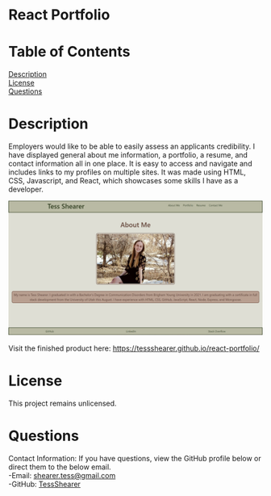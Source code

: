 # React Portfolio

# Table of Contents
[Description](#description)
<br>
[License](#license)
<br>
[Questions](#questions)

# Description
  Employers would like to be able to easily assess an applicants credibility. I have displayed general about me information, a portfolio, a resume, and contact information all in one place. It is easy to access and navigate and includes links to my profiles on multiple sites. It was made using HTML, CSS, Javascript, and React, which showcases some skills I have as a developer.

![Screenshot of Coding Quiz](./src/assets/images/reactportfolio.png)

Visit the finished product here: https://tessshearer.github.io/react-portfolio/

# License
  This project remains unlicensed.


# Questions
Contact Information: If you have questions, view the GitHub profile below or direct them to the below email. <br>
-Email: [shearer.tess@gmail.com](mailto:shearer.tess@gmail.com) <br>
-GitHub: [TessShearer](https://github.com/TessShearer)